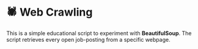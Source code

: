 # 🕷 Web Crawling
This is a simple educational script to experiment with **BeautifulSoup**. The script retrieves every open job-posting from a specific webpage.